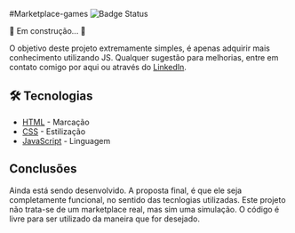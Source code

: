 #Marketplace-games
![Badge Status](https://img.shields.io/badge/Status-In%20Progress-green)

🚧 Em construção... 🚧

O objetivo deste projeto extremamente simples, é apenas adquirir mais conhecimento utilizando JS. 
Qualquer sugestão para melhorias, entre em contato comigo por aqui ou através do [LinkedIn](https://www.linkedin.com/in/mmacielar/).

## 🛠 Tecnologias 

* [HTML](https://developer.mozilla.org/pt-BR/docs/Web/HTML) -  Marcação
* [CSS](https://developer.mozilla.org/pt-BR/docs/Web/CSS) - Estilização
* [JavaScript](https://developer.mozilla.org/pt-BR/docs/Web/JavaScript) - Linguagem

## Conclusões
Ainda está sendo desenvolvido. A proposta final, é que ele seja completamente funcional, no sentido das tecnlogias utilizadas. Este projeto não trata-se de um marketplace real, mas sim uma simulação. O código é livre para ser utilizado da maneira que for desejado.